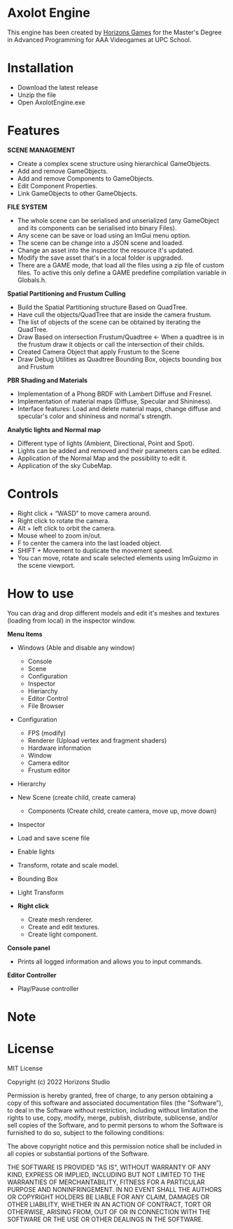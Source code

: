 # Axolot Engine
This engine has been created by [Horizons Games](https://github.com/Pre-SuperAwesomeEngine) for the Master's Degree in Advanced Programming for AAA Videogames at UPC School.

# Installation
- Download the latest release
- Unzip the file
- Open AxolotEngine.exe

# Features

**SCENE MANAGEMENT**
- Create a complex scene structure using hierarchical GameObjects.
- Add and remove GameObjects.
- Add and remove Components to GameObjects. 
- Edit Component Properties.
- Link GameObjects to other GameObjects.

**FILE SYSTEM**
- The whole scene can be serialised and unserialized (any GameObject and its components can be serialised into binary Files).
- Any scene can be save or load using an ImGui menu option.
- The scene can be change into a JSON scene and loaded. 
- Change an asset into the inspector the resource it's updated. 
- Modify the save asset that's in a local folder is upgraded. 
- There are a GAME mode, that load all the files using a zip file of custom files. To active this only define a GAME predefine compilation variable in Globals.h.

**Spatial Partitioning and Frustum Culling**
- Build the Spatial Partitioning structure Based on QuadTree.
- Have cull the objects/QuadTree that are inside the camera frustum.
- The list of objects of the scene can be obtained by iterating the QuadTree.
- Draw Based on intersection Frustum/Quadtree <- When a quadtree is in the frustum draw it objects or call the intersection of their childs.
- Created Camera Object that apply Frustum to the Scene
- Draw Debug Utilities as Quadtree Bounding Box, objects bounding box and Frustum

**PBR Shading and Materials**
- Implementation of a Phong BRDF with Lambert Diffuse and Fresnel.
- Implementation of material maps (Diffuse, Specular and Shininess).
- Interface features: Load and delete material maps, change diffuse and specular's color and shininess and normal's strength. 

**Analytic lights and Normal map**
- Different type of lights (Ambient, Directional, Point and Spot).
- Lights can be added and removed and their parameters can be edited.
- Application of the Normal Map and the possibility to edit it.
- Application of the sky CubeMap. 

# Controls
- Right click + “WASD” to move camera around.
- Right click to rotate the camera.
- Alt + left click to orbit the camera.
- Mouse wheel to zoom in/out.
- F to center the camera into the last loaded object.
- SHIFT + Movement to duplicate the movement speed.
- You can move, rotate and scale selected elements using ImGuizmo in the scene viewport.

# How to use
You can drag and drop different models and edit it's meshes and textures (loading from local) in the inspector window. 

**Menu Items**
- Windows (Able and disable any window)
  - Console
  - Scene
  - Configuration
  - Inspector
  - Hieriarchy
  - Editor Control
  - File Browser
  
- Configuration
  - FPS (modify)
  - Renderer (Upload vertex and fragment shaders)
  - Hardware information
  - Window 
  - Camera editor
  - Frustum editor
 
 - Hierarchy
  - New Scene (create child, create camera)
    - Components (Create child, create camera, move up, move down)
 
 - Inspector 
  - Load and save scene file
  - Enable lights
  - Transform, rotate and scale model. 
  - Bounding Box
  - Light Transform
  - **Right click**
    - Create mesh renderer.
    - Create and edit textures. 
    - Create light component. 

**Console panel**
- Prints all logged information and allows you to input commands.

**Editor Controller**
- Play/Pause controller

# Note

# License

MIT License

Copyright (c) 2022 Horizons Studio

Permission is hereby granted, free of charge, to any person obtaining a copy of this software and associated documentation files (the "Software"), to deal in the Software without restriction, including without limitation the rights to use, copy, modify, merge, publish, distribute, sublicense, and/or sell copies of the Software, and to permit persons to whom the Software is furnished to do so, subject to the following conditions:

The above copyright notice and this permission notice shall be included in all copies or substantial portions of the Software.

THE SOFTWARE IS PROVIDED "AS IS", WITHOUT WARRANTY OF ANY KIND, EXPRESS OR IMPLIED, INCLUDING BUT NOT LIMITED TO THE WARRANTIES OF MERCHANTABILITY, FITNESS FOR A PARTICULAR PURPOSE AND NONINFRINGEMENT. IN NO EVENT SHALL THE AUTHORS OR COPYRIGHT HOLDERS BE LIABLE FOR ANY CLAIM, DAMAGES OR OTHER LIABILITY, WHETHER IN AN ACTION OF CONTRACT, TORT OR OTHERWISE, ARISING FROM, OUT OF OR IN CONNECTION WITH THE SOFTWARE OR THE USE OR OTHER DEALINGS IN THE SOFTWARE.





